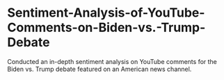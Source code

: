 # Sentiment-Analysis-of-YouTube-Comments-on-Biden-vs.-Trump-Debate
Conducted an in-depth sentiment analysis on YouTube comments for the Biden vs. Trump debate featured on an American news channel. 
